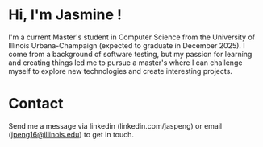 # Hi, I'm Jasmine ! 

I'm a current Master's student in Computer Science from the University of Illinois Urbana-Champaign (expected to graduate in December 2025). I come from a background of software testing, but my passion for learning and creating things led me to pursue a master's where I can challenge myself to explore new technologies and create interesting projects. 

# Contact 
Send me a message via linkedin (linkedin.com/jaspeng) or email (jpeng16@illinois.edu) to get in touch.


<!--
**jpeng16/jpeng16** is a ✨ _special_ ✨ repository because its `README.md` (this file) appears on your GitHub profile.

Here are some ideas to get you started:

- 🔭 I’m currently working on ...
- 🌱 I’m currently learning ...
- 👯 I’m looking to collaborate on ...
- 🤔 I’m looking for help with ...
- 💬 Ask me about ...
- 📫 How to reach me: ...
- 😄 Pronouns: ...
- ⚡ Fun fact: ...
-->

